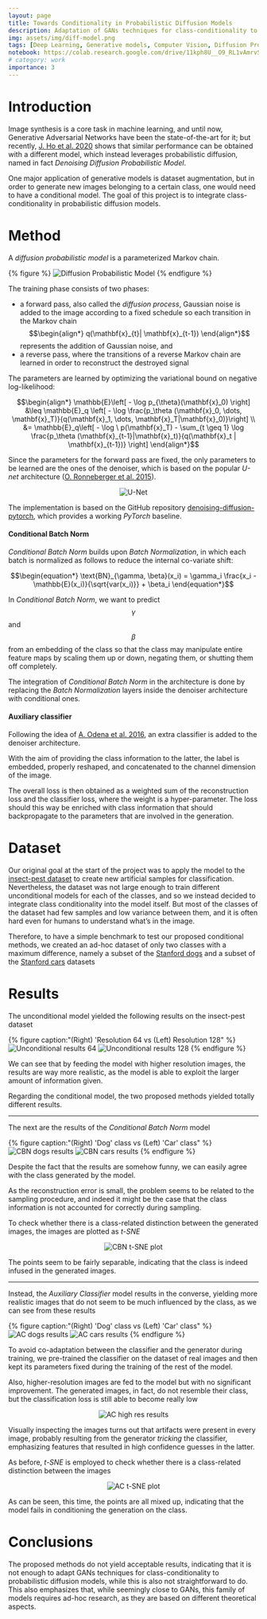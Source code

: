 ```yaml
---
layout: page
title: Towards Conditionality in Probabilistic Diffusion Models
description: Adaptation of GANs techniques for class-conditionality to probabilistic diffusion models.
img: assets/img/diff-model.png
tags: [Deep Learning, Generative models, Computer Vision, Diffusion Probabilistic Models]
notebook: https://colab.research.google.com/drive/11kph8U__O9_RL1vAmrvS5ohOo_YGpspw
# category: work
importance: 3
---
```


# Introduction

Image synthesis is a core task in machine learning, and until now, Generative Adversarial Networks have been the state-of-the-art for it; but recently, [J. Ho et al. 2020](http://arxiv.org/abs/2006.11239) shows that similar performance can be obtained with a different model, which instead leverages probabilistic diffusion, named in fact *Denoising Diffusion Probabilistic Model*.

One major application of generative models is dataset augmentation, but in order to generate new images belonging to a certain class, one would need to have a conditional model. The goal of this project is to integrate class-conditionality in probabilistic diffusion models.

# Method

A *diffusion probabilistic model* is a parameterized Markov chain.

{% figure %}
![Diffusion Probabilistic Model](/assets/img/markov-diffusion.png "Diffusion probabilistic model as a markov chain")
{% endfigure %}

The training phase consists of two phases: 
- a forward pass, also called the *diffusion process*, Gaussian noise is added to the image according to a fixed schedule so each transition in the Markov chain
$$\begin{align*}
	q(\mathbf{x}_{t}| \mathbf{x}_{t-1})
\end{align*}$$ represents the addition of Gaussian noise, and
- a reverse pass, where the transitions of a reverse Markov chain are learned in order to reconstruct the destroyed signal

The parameters are learned by optimizing the variational bound on negative log-likelihood:

$$\begin{align*}
	\mathbb{E}\left[ - \log p_{\theta}(\mathbf{x}_0) \right] &\leq \mathbb{E}_q \left[ - \log \frac{p_\theta (\mathbf{x}_0, \dots, \mathbf{x}_T)}{q(\mathbf{x}_1, \dots, \mathbf{x}_T|\mathbf{x}_0)}\right] \\
	&= \mathbb{E}_q\left[ - \log \ p(\mathbf{x}_T) - \sum_{t \geq 1} \log \frac{p_\theta (\mathbf{x}_{t-1}|\mathbf{x}_t)}{q(\mathbf{x}_t | \mathbf{x}_{t-1})} \right]
\end{align*}$$

Since the parameters for the forward pass are fixed, the only parameters to be learned are the ones of the denoiser, which is based on the popular *U-net* architecture ([O. Ronneberger et al. 2015](http://arxiv.org/abs/1505.04597)).

<p align="center"><img src="/assets/img/U-net.png" alt="U-Net" title="U-Net architecture for the denoiser" /></p>

The implementation is based on the GitHub repository [denoising-diffusion-pytorch](https://github.com/lucidrains/denoising-diffusion-pytorch), which provides a working *PyTorch* baseline.

#### Conditional Batch Norm

*Conditional Batch Norm* builds upon *Batch Normalization*, in which each batch is normalized as follows to reduce the internal co-variate shift:

$$\begin{equation*}
	\text{BN}_{\gamma, \beta}(x_i) = \gamma_i \frac{x_i - \mathbb{E}(x_i)}{\sqrt{var(x_i)}} + \beta_i
\end{equation*}$$

In *Conditional Batch Norm*, we want to predict $$\gamma$$ and $$\beta$$ from an embedding of the class so that the class may manipulate entire feature maps by scaling them up or down, negating them, or shutting them off completely.

The integration of *Conditional Batch Norm* in the architecture is done by replacing the *Batch Normalization* layers inside the denoiser architecture with conditional ones. 

#### Auxiliary classifier

Following the idea of [A. Odena et al. 2016](https://arxiv.org/abs/1610.09585), an extra classifier is added to the denoiser architecture.

With the aim of providing the class information to the latter, the label is embedded, properly reshaped, and concatenated to the channel dimension of the image.

The overall loss is then obtained as a weighted sum of the reconstruction loss and the classifier loss, where the weight is a hyper-parameter. The loss should this way be enriched with class information that should backpropagate to the parameters that are involved in the generation.

# Dataset

Our original goal at the start of the project was to apply the model to the [insect-pest dataset](https://openaccess.thecvf.com/content_CVPR_2019/papers/Wu_IP102_A_Large-Scale_Benchmark_Dataset_for_Insect_Pest_Recognition_CVPR_2019_paper.pdf) to create new artificial samples for classification. 
Nevertheless, the dataset was not large enough to train different unconditional models for each of the classes, and so we instead decided to integrate class conditionality into the model itself.
But most of the classes of the dataset had few samples and low variance between them, and it is often hard even for humans to understand what’s in the image.

Therefore, to have a simple benchmark to test our proposed conditional methods, we created an ad-hoc dataset of only two classes with a maximum difference, namely a subset of the [Stanford dogs](http://vision.stanford.edu/aditya86/ImageNetDogs/) and a subset of the [Stanford cars](http://ai.stanford.edu/~jkrause/cars/car_dataset.html) datasets

# Results

The unconditional model yielded the following results on the insect-pest dataset

{% figure caption:"(Right) 'Resolution 64 vs (Left) Resolution 128" %}
![Unconditional results 64](/assets/img/unconditional-insects-64.png "Results of the unconditional model fed with image at resolution of 64")
![Unconditional results 128](/assets/img/unconditional-insects-128.png "Results of the unconditional model fed with image at resolution of 128")
{% endfigure %}

We can see that by feeding the model with higher resolution images, the results are way more realistic, as the model is able to exploit the larger amount of information given.

Regarding the conditional model, the two proposed methods yielded totally different results.

---

The next are the results of the *Conditional Batch Norm* model

{% figure caption:"(Right) 'Dog' class vs (Left) 'Car' class" %}
![CBN dogs results](/assets/img/cbn-generated-dogs.png "Results of the conditional batch norm model on dogs class images")
![CBN cars results](/assets/img/cbn-generated-cars.png "Results of the conditional batch norm model on cars class images")
{% endfigure %}

Despite the fact that the results are somehow funny, we can easily agree with the class generated by the model. 

As the reconstruction error is small, the problem seems to be related to the sampling procedure, and indeed it might be the case that the class information is not accounted for correctly during sampling.

To check whether there is a class-related distinction between the generated images, the images are plotted as *t-SNE*

<p align="center"><img src="/assets/img/CBN-t-sne-images.png" alt="CBN t-SNE plot" title="t-SNE plot of the conditional batch norm's results" /></p>

The points seem to be fairly separable, indicating that the class is indeed infused in the generated images.

---

Instead, the *Auxiliary Classifier* model results in the converse, yielding more realistic images that do not seem to be much influenced by the class, as we can see from these results

{% figure caption:"(Right) 'Dog' class vs (Left) 'Car' class" %}
![AC dogs results](/assets/img/ac-generated-dogs.png "Results of the auxiliary classifier model on dogs class images")
![AC cars results](/assets/img/ac-generated-cars.png "Results of the auxiliary classifier model on cars class images")
{% endfigure %}

To avoid co-adaptation between the classifier and the generator during training, we pre-trained the classifier on the dataset of real images and then kept its parameters fixed during the training of the rest of the model.

Also, higher-resolution images are fed to the model but with no significant improvement. The generated images, in fact, do not resemble their class, but the classification loss is still able to become really low

<p align="center"><img src="/assets/img/ac-generated-128.png" alt="AC high res results" title="Results of the auxiliary classifier model on high resolution images" /></p>

Visually inspecting the images turns out that artifacts were present in every image, probably resulting from the generator *tricking* the classifier, emphasizing features that resulted in high confidence guesses in the latter.

As before, *t-SNE* is employed to check whether there is a class-related distinction between the images

<p align="center"><img src="/assets/img/AC-t-sne-images.png" alt="AC t-SNE plot" title="t-SNE plot of the auxiliary classifier's results" /></p>

As can be seen, this time, the points are all mixed up, indicating that the model fails in conditioning the generation on the class.

# Conclusions

The proposed methods do not yield acceptable results, indicating that it is not enough to adapt GANs techniques for class-conditionality to probabilistic diffusion models, while this is also not straightforward to do.
This also emphasizes that, while seemingly close to GANs, this family of models requires ad-hoc research, as they are based on different theoretical aspects.

